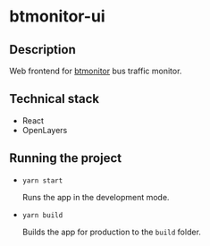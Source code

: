 # btmonitor-ui

## Description

Web frontend for [btmonitor](https://github.com/uudisaru/btmonitor) bus traffic monitor.

## Technical stack

- React
- OpenLayers

## Running the project

- `yarn start`

  Runs the app in the development mode.

- `yarn build`

  Builds the app for production to the `build` folder.
